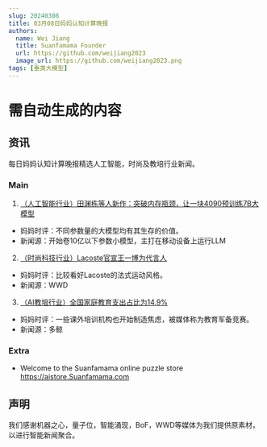 ```yaml
---
slug: 20240308
title: 03月08日妈妈认知计算晚报
authors:
  name: Wei Jiang
  title: Suanfamama Founder
  url: https://github.com/weijiang2023
  image_url: https://github.com/weijiang2023.png
tags: [垂类大模型]
---
```


# 需自动生成的内容
## 资讯
每日妈妈认知计算晚报精选人工智能，时尚及教培行业新闻。

### Main

1. [（人工智能行业）田渊栋等人新作：突破内存瓶颈，让一块4090预训练7B大模型](https://mp.weixin.qq.com/s/RQjrsrsrnpljhq1CURAGnQ)
* 妈妈时评：不同参数量的大模型均有其生存的价值。
* 新闻源：开始卷10亿以下参数小模型，主打在移动设备上运行LLM

2. [（时尚科技行业）Lacoste官宣王一博为代言人](https://mp.weixin.qq.com/s/qXUKkQefczCyx2U-NzwDWA)
* 妈妈时评：比较看好Lacoste的法式运动风格。
* 新闻源：WWD

3. [（AI教培行业）全国家庭教育支出占比为14.9%](https://mp.weixin.qq.com/s/gX26gLVTyfPMbv1cOCwOfw)
* 妈妈时评：一些课外培训机构也开始制造焦虑，被媒体称为教育军备竞赛。
* 新闻源：多鲸

### Extra
* Welcome to the Suanfamama online puzzle store https://aistore.Suanfamama.com

## 声明

我们感谢机器之心，量子位，智能涌现，BoF，WWD等媒体为我们提供原素材，以进行智能新闻聚合。